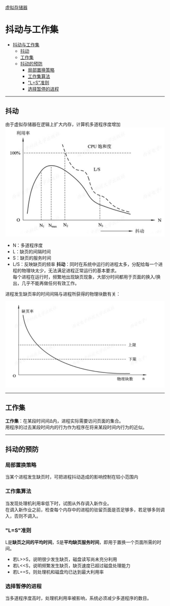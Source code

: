 [虚拟存储器](../操作系统原理.md)
# 抖动与工作集
<!-- TOC -->

- [抖动与工作集](#抖动与工作集)
  - [抖动](#抖动)
  - [工作集](#工作集)
  - [抖动的预防](#抖动的预防)
    - [局部置换策略](#局部置换策略)
    - [工作集算法](#工作集算法)
    - ["L=S"准则](#ls准则)
    - [选择暂停的进程](#选择暂停的进程)

<!-- /TOC -->
---
## 抖动
由于虚拟存储器在逻辑上扩大内存，计算机多道程序度增加
![](6DBB4CFB-6C26-425B-B787-5303CBCFF84D.jpeg)
* N：多道程序度
* L：缺页的间隔时间
* S：缺页的服务时间
* L/S：反映缺页的频率
**抖动**：同时在系统中运行的进程太多，分配给每一个进程的物理块太少，无法满足进程正常运行的基本要求。  
每个进程在运行时，频繁地出现缺页现象，大部分时间都用于页面的换入/换出，几乎不能再做任何有效工作。

进程发生缺页率的时间间隔与进程所获得的物理块数有关：

![](E05AC21B-23F0-4B27-BF4F-01E857920EF3.jpeg)

---
## 工作集
**工作集**：在某段时间间Δ内，进程实际需要访问页面的集合。  
用程序的过去某段时间内的行为作为程序在将来某段时间内行为的近似。

---
## 抖动的预防
### 局部置换策略
当某个进程发生缺页时，可把进程抖动造成的影响控制在较小范围内

### 工作集算法
当发现处理机利用率低下时，试图从外存调入新作业。  
在调入新作业之前，检查每个内存中的进程的驻留页面是否足够多，若足够多则调入，否则不调入。

### "L=S"准则
L是**缺页之间的平均时间**，S是**平均缺页服务时间**，即用于置换一个页面所需的时间。
* 若L>>S，说明很少发生缺页，磁盘读写尚未充分利用
* 若L<<S，说明频繁发生缺页，缺页速度已超过磁盘处理能力
* 若L==S，则处理机和磁盘均已达到最大利用率

### 选择暂停的进程
当多道程序度高时，处理机利用率被影响，系统必须减少多道程序的数目。